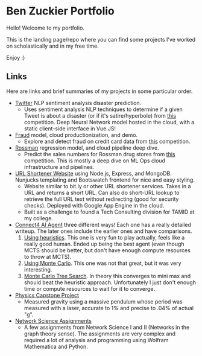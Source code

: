 # Ben Zuckier Portfolio

Hello! Welcome to my portfolio. 

This is the landing page/repo where you can find some projects I've worked on scholastically and in my free time. 

Enjoy :)

## Links

Here are links and brief summaries of my projects in some particular order.

- [Twitter](twitter/) NLP sentiment analysis disaster prediction.
  - Uses sentiment analysis NLP techniques to determine if a given Tweet is about a disaster (or if it's satire/hyperbole) from [this](https://www.kaggle.com/competitions/nlp-getting-started/) competition. Deep Neural Network model hosted in the cloud, with a static client-side interface in Vue.JS!
- [Fraud](fraud/) model, cloud productionization, and demo. 
  - Explore and detect fraud on credit card data from [this](https://www.kaggle.com/competitions/ieee-fraud-detection/overview) competition.
- [Rossman](rossman/) regression model, and cloud pipeline deep dive.
  - Predict the sales numbers for Rossman drug stores from [this](https://www.kaggle.com/competitions/rossmann-store-sales/overview) competition. This is mostly a deep dive on ML Ops cloud infrastructure and pipelines.
- [URL Shortener Website](shrtnr) using Node.js, Express, and MongoDB. Nunjucks templating and Bootswatch frontend for nice and easy styling.
  - Website similar to bit.ly or other URL shortener services. Takes in a URL and returns a short URL. Can also do short-URL lookup to retrieve the full URL text without redirecting (good for security checks). Deployed with Google App Engine in the cloud.
  - Built as a challenge to found a Tech Consulting division for TAMID at my college.
- [Connect4 AI Agent](ai/) three different ways! Each one has a really detailed writeup. The later ones include the earlier ones and have comparisons.
  1. [Using heuristics](ai/c4p1/). This one is very fun to play actually, feels like a really good human. Ended up being the best agent (even though MCTS should be better, but don't have enough compute resources to throw at MCTS).
  2. [Using Monte Carlo](ai/c4p2/). This one was not that great, but it was very interesting.
  3. [Monte Carlo Tree Search](ai/c4p3/). In theory this converges to mini max and should beat the heuristic approach. Unfortunately I just don't enough time or compute resources to wait for it to converge.
- [Physics Capstone Project](phys/capstone)
  - Measured gravity using a massive pendulum whose period was measured with a laser, accurate to 1% and precise to .04% of actual "g".
- [Network Science Assignments](phys/networks/assignments)
  - A few assignments from Network Science I and II (Networks in the graph theory sense). The assignments are very complex and required a lot of analysis and programming using Wolfram Mathematica and Python.
